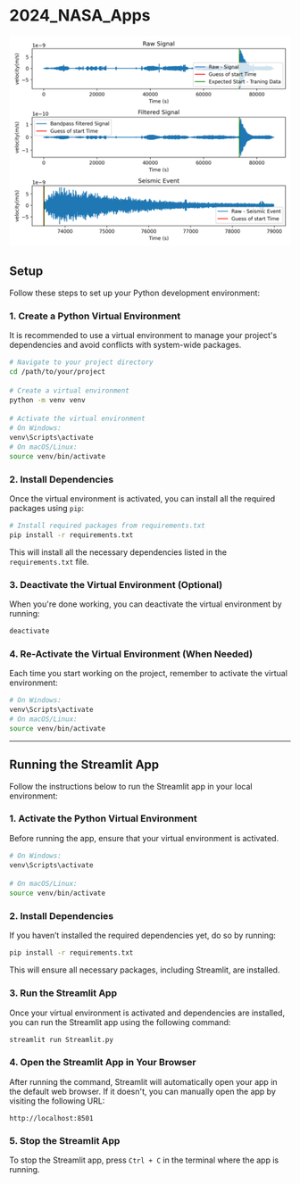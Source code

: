 # 2024_NASA_Apps

![Example Plot from repo](plots/xa.s12.00.mhz.1970-01-19HR00_evid00002.csv.png)

## Setup

Follow these steps to set up your Python development environment:

### 1. Create a Python Virtual Environment

It is recommended to use a virtual environment to manage your project's dependencies and avoid conflicts with system-wide packages.

```bash
# Navigate to your project directory
cd /path/to/your/project

# Create a virtual environment
python -m venv venv

# Activate the virtual environment
# On Windows:
venv\Scripts\activate
# On macOS/Linux:
source venv/bin/activate
```

### 2. Install Dependencies

Once the virtual environment is activated, you can install all the required packages using `pip`:

```bash
# Install required packages from requirements.txt
pip install -r requirements.txt
```

This will install all the necessary dependencies listed in the `requirements.txt` file.

### 3. Deactivate the Virtual Environment (Optional)

When you're done working, you can deactivate the virtual environment by running:

```bash
deactivate
```

### 4. Re-Activate the Virtual Environment (When Needed)

Each time you start working on the project, remember to activate the virtual environment:

```bash
# On Windows:
venv\Scripts\activate
# On macOS/Linux:
source venv/bin/activate
```
---
## Running the Streamlit App

Follow the instructions below to run the Streamlit app in your local environment:

### 1. Activate the Python Virtual Environment

Before running the app, ensure that your virtual environment is activated.

```bash
# On Windows:
venv\Scripts\activate

# On macOS/Linux:
source venv/bin/activate
```

### 2. Install Dependencies

If you haven’t installed the required dependencies yet, do so by running:

```bash
pip install -r requirements.txt
```

This will ensure all necessary packages, including Streamlit, are installed.

### 3. Run the Streamlit App

Once your virtual environment is activated and dependencies are installed, you can run the Streamlit app using the following command:

```bash
streamlit run Streamlit.py
```

### 4. Open the Streamlit App in Your Browser

After running the command, Streamlit will automatically open your app in the default web browser. If it doesn't, you can manually open the app by visiting the following URL:

```
http://localhost:8501
```

### 5. Stop the Streamlit App

To stop the Streamlit app, press `Ctrl + C` in the terminal where the app is running.
